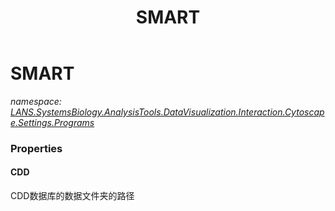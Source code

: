 ﻿---
title: SMART
---

# SMART
_namespace: [LANS.SystemsBiology.AnalysisTools.DataVisualization.Interaction.Cytoscape.Settings.Programs](N-LANS.SystemsBiology.AnalysisTools.DataVisualization.Interaction.Cytoscape.Settings.Programs.html)_






### Properties

#### CDD
CDD数据库的数据文件夹的路径
